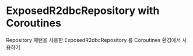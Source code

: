 # ExposedR2dbcRepository with Coroutines

Repository 패턴을 사용한 ExposedR2dbcRepository 를 Coroutines 환경에서 사용하기

